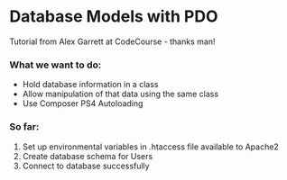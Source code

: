 # Database Models with PDO

Tutorial from Alex Garrett at CodeCourse - thanks man!

### What we want to do:

- Hold database information in a class
- Allow manipulation of that data using the same class
- Use Composer PS4 Autoloading

### So far:

1. Set up environmental variables in .htaccess file available to Apache2
2. Create database schema for Users
3. Connect to database successfully